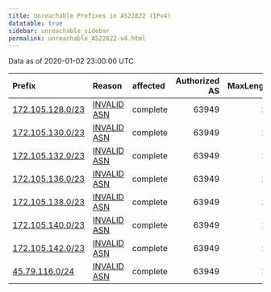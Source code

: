 ```yaml
---
title: Unreachable Prefixes in AS22822 (IPv4)
datatable: true
sidebar: unreachable_sidebar
permalink: unreachable_AS22822-v4.html
---
```


Data as of 2020-01-02 23:00:00 UTC


<div class="datatable-begin"></div>

| Prefix                                                     | Reason                                                                                                  | affected   |   Authorized AS |   MaxLength | Anchor                           |   unreachable /24s |
|:-----------------------------------------------------------|:--------------------------------------------------------------------------------------------------------|:-----------|----------------:|------------:|:---------------------------------|-------------------:|
| [172.105.128.0/23](https://stat.ripe.net/172.105.128.0/23) | [INVALID ASN](https://rpki-validator.ripe.net/announcement-preview?asn=AS22822&prefix=172.105.128.0/23) | complete   |           63949 |          24 | [ARIN](unreachable_ARIN-v4.html) |                  2 |
| [172.105.130.0/23](https://stat.ripe.net/172.105.130.0/23) | [INVALID ASN](https://rpki-validator.ripe.net/announcement-preview?asn=AS22822&prefix=172.105.130.0/23) | complete   |           63949 |          24 | [ARIN](unreachable_ARIN-v4.html) |                  2 |
| [172.105.132.0/23](https://stat.ripe.net/172.105.132.0/23) | [INVALID ASN](https://rpki-validator.ripe.net/announcement-preview?asn=AS22822&prefix=172.105.132.0/23) | complete   |           63949 |          24 | [ARIN](unreachable_ARIN-v4.html) |                  2 |
| [172.105.136.0/23](https://stat.ripe.net/172.105.136.0/23) | [INVALID ASN](https://rpki-validator.ripe.net/announcement-preview?asn=AS22822&prefix=172.105.136.0/23) | complete   |           63949 |          24 | [ARIN](unreachable_ARIN-v4.html) |                  2 |
| [172.105.138.0/23](https://stat.ripe.net/172.105.138.0/23) | [INVALID ASN](https://rpki-validator.ripe.net/announcement-preview?asn=AS22822&prefix=172.105.138.0/23) | complete   |           63949 |          24 | [ARIN](unreachable_ARIN-v4.html) |                  2 |
| [172.105.140.0/23](https://stat.ripe.net/172.105.140.0/23) | [INVALID ASN](https://rpki-validator.ripe.net/announcement-preview?asn=AS22822&prefix=172.105.140.0/23) | complete   |           63949 |          24 | [ARIN](unreachable_ARIN-v4.html) |                  2 |
| [172.105.142.0/23](https://stat.ripe.net/172.105.142.0/23) | [INVALID ASN](https://rpki-validator.ripe.net/announcement-preview?asn=AS22822&prefix=172.105.142.0/23) | complete   |           63949 |          24 | [ARIN](unreachable_ARIN-v4.html) |                  2 |
| [45.79.116.0/24](https://stat.ripe.net/45.79.116.0/24)     | [INVALID ASN](https://rpki-validator.ripe.net/announcement-preview?asn=AS22822&prefix=45.79.116.0/24)   | complete   |           63949 |          24 | [ARIN](unreachable_ARIN-v4.html) |                  1 |

<div class="datatable-end"></div>